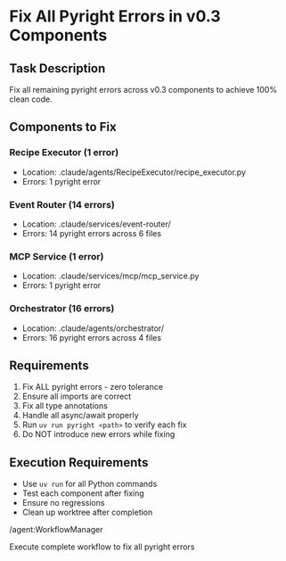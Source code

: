 # Fix All Pyright Errors in v0.3 Components

## Task Description
Fix all remaining pyright errors across v0.3 components to achieve 100% clean code.

## Components to Fix

### Recipe Executor (1 error)
- Location: .claude/agents/RecipeExecutor/recipe_executor.py
- Errors: 1 pyright error

### Event Router (14 errors)
- Location: .claude/services/event-router/
- Errors: 14 pyright errors across 6 files

### MCP Service (1 error)
- Location: .claude/services/mcp/mcp_service.py
- Errors: 1 pyright error

### Orchestrator (16 errors)
- Location: .claude/agents/orchestrator/
- Errors: 16 pyright errors across 4 files

## Requirements
1. Fix ALL pyright errors - zero tolerance
2. Ensure all imports are correct
3. Fix all type annotations
4. Handle all async/await properly
5. Run `uv run pyright <path>` to verify each fix
6. Do NOT introduce new errors while fixing

## Execution Requirements
- Use `uv run` for all Python commands
- Test each component after fixing
- Ensure no regressions
- Clean up worktree after completion

/agent:WorkflowManager

Execute complete workflow to fix all pyright errors
